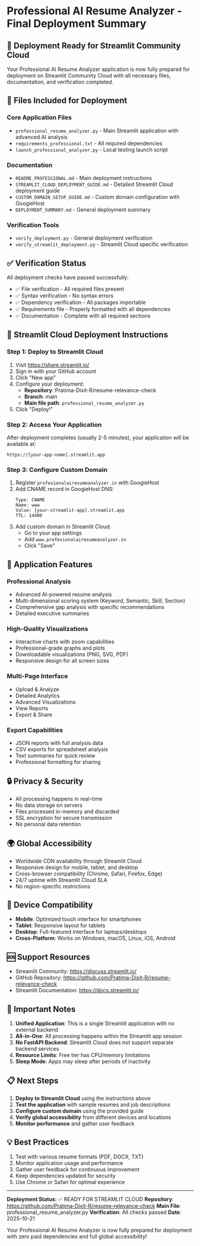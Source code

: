 # Professional AI Resume Analyzer - Final Deployment Summary

## 🎉 Deployment Ready for Streamlit Community Cloud

Your Professional AI Resume Analyzer application is now fully prepared for deployment on Streamlit Community Cloud with all necessary files, documentation, and verification completed.

## 📁 Files Included for Deployment

### Core Application Files
- `professional_resume_analyzer.py` - Main Streamlit application with advanced AI analysis
- `requirements_professional.txt` - All required dependencies
- `launch_professional_analyzer.py` - Local testing launch script

### Documentation
- `README_PROFESSIONAL.md` - Main deployment instructions
- `STREAMLIT_CLOUD_DEPLOYMENT_GUIDE.md` - Detailed Streamlit Cloud deployment guide
- `CUSTOM_DOMAIN_SETUP_GUIDE.md` - Custom domain configuration with GoogieHost
- `DEPLOYMENT_SUMMARY.md` - General deployment summary

### Verification Tools
- `verify_deployment.py` - General deployment verification
- `verify_streamlit_deployment.py` - Streamlit Cloud specific verification

## ✅ Verification Status

All deployment checks have passed successfully:
- ✅ File verification - All required files present
- ✅ Syntax verification - No syntax errors
- ✅ Dependency verification - All packages importable
- ✅ Requirements file - Properly formatted with all dependencies
- ✅ Documentation - Complete with all required sections

## 🚀 Streamlit Cloud Deployment Instructions

### Step 1: Deploy to Streamlit Cloud
1. Visit https://share.streamlit.io/
2. Sign in with your GitHub account
3. Click "New app"
4. Configure your deployment:
   - **Repository**: Pratima-Dixit-R/resume-relevance-check
   - **Branch**: main
   - **Main file path**: `professional_resume_analyzer.py`
5. Click "Deploy!"

### Step 2: Access Your Application
After deployment completes (usually 2-5 minutes), your application will be available at:
```
https://[your-app-name].streamlit.app
```

### Step 3: Configure Custom Domain
1. Register `profesionalairesumeanalyzer.in` with GoogieHost
2. Add CNAME record in GoogieHost DNS:
   ```
   Type: CNAME
   Name: www
   Value: [your-streamlit-app].streamlit.app
   TTL: 14400
   ```
3. Add custom domain in Streamlit Cloud:
   - Go to your app settings
   - Add `www.profesionalairesumeanalyzer.in`
   - Click "Save"

## 🎯 Application Features

### Professional Analysis
- Advanced AI-powered resume analysis
- Multi-dimensional scoring system (Keyword, Semantic, Skill, Section)
- Comprehensive gap analysis with specific recommendations
- Detailed executive summaries

### High-Quality Visualizations
- Interactive charts with zoom capabilities
- Professional-grade graphs and plots
- Downloadable visualizations (PNG, SVG, PDF)
- Responsive design for all screen sizes

### Multi-Page Interface
- Upload & Analyze
- Detailed Analytics
- Advanced Visualizations
- View Reports
- Export & Share

### Export Capabilities
- JSON reports with full analysis data
- CSV exports for spreadsheet analysis
- Text summaries for quick review
- Professional formatting for sharing

## 🔒 Privacy & Security

- All processing happens in real-time
- No data storage on servers
- Files processed in-memory and discarded
- SSL encryption for secure transmission
- No personal data retention

## 🌍 Global Accessibility

- Worldwide CDN availability through Streamlit Cloud
- Responsive design for mobile, tablet, and desktop
- Cross-browser compatibility (Chrome, Safari, Firefox, Edge)
- 24/7 uptime with Streamlit Cloud SLA
- No region-specific restrictions

## 📱 Device Compatibility

- **Mobile**: Optimized touch interface for smartphones
- **Tablet**: Responsive layout for tablets
- **Desktop**: Full-featured interface for laptops/desktops
- **Cross-Platform**: Works on Windows, macOS, Linux, iOS, Android

## 🆘 Support Resources

- Streamlit Community: https://discuss.streamlit.io/
- GitHub Repository: https://github.com/Pratima-Dixit-R/resume-relevance-check
- Streamlit Documentation: https://docs.streamlit.io/

## 📝 Important Notes

1. **Unified Application**: This is a single Streamlit application with no external backend
2. **All-in-One**: All processing happens within the Streamlit app session
3. **No FastAPI Backend**: Streamlit Cloud does not support separate backend services
4. **Resource Limits**: Free tier has CPU/memory limitations
5. **Sleep Mode**: Apps may sleep after periods of inactivity

## 📋 Next Steps

1. **Deploy to Streamlit Cloud** using the instructions above
2. **Test the application** with sample resumes and job descriptions
3. **Configure custom domain** using the provided guide
4. **Verify global accessibility** from different devices and locations
5. **Monitor performance** and gather user feedback

## 💡 Best Practices

1. Test with various resume formats (PDF, DOCX, TXT)
2. Monitor application usage and performance
3. Gather user feedback for continuous improvement
4. Keep dependencies updated for security
5. Use Chrome or Safari for optimal experience

---

**Deployment Status**: ✅ READY FOR STREAMLIT CLOUD
**Repository**: https://github.com/Pratima-Dixit-R/resume-relevance-check
**Main File**: professional_resume_analyzer.py
**Verification**: All checks passed
**Date**: 2025-10-21

Your Professional AI Resume Analyzer is now fully prepared for deployment with zero paid dependencies and full global accessibility!